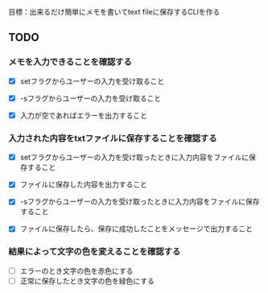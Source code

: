 目標：出来るだけ簡単にメモを書いてtext fileに保存するCLIを作る

## TODO

### メモを入力できることを確認する
- [x] setフラグからユーザーの入力を受け取ること
- [x] -sフラグからユーザーの入力を受け取ること
- [x] 入力が空であればエラーを出力すること


### 入力された内容をtxtファイルに保存することを確認する
- [x] setフラグからユーザーの入力を受け取ったときに入力内容をファイルに保存すること
- [x] ファイルに保存した内容を出力すること
- [x] -sフラグからユーザーの入力を受け取ったときに入力内容をファイルに保存すること
- [x] ファイルに保存したら、保存に成功したことをメッセージで出力すること


### 結果によって文字の色を変えることを確認する
- [ ] エラーのとき文字の色を赤色にする
- [ ] 正常に保存したとき文字の色を緑色にする